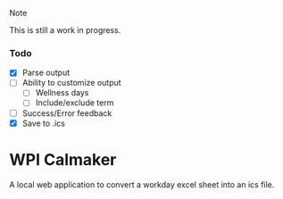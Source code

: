 > [!NOTE]
> This is still a work in progress.
> ### Todo
> - [x] Parse output
> - [ ] Ability to customize output
>	- [ ] Wellness days
>	- [ ] Include/exclude term
> - [ ] Success/Error feedback
> - [x] Save to .ics

# WPI Calmaker

A local web application to convert a workday excel sheet into an ics file.
